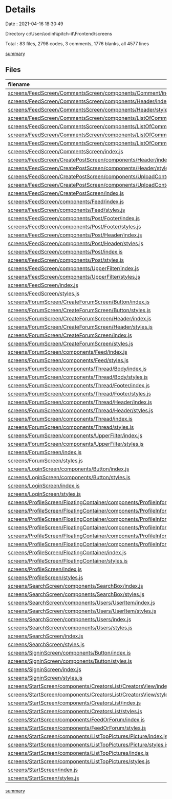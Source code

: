 # Details

Date : 2021-04-16 18:30:49

Directory c:\Users\odinh\pitch-it\Frontend\screens

Total : 83 files,  2798 codes, 3 comments, 1776 blanks, all 4577 lines

[summary](results.md)

## Files
| filename | language | code | comment | blank | total |
| :--- | :--- | ---: | ---: | ---: | ---: |
| [screens/FeedScreen/CommentsScreen/components/Comment/index.js](/screens/FeedScreen/CommentsScreen/components/Comment/index.js) | JavaScript | 16 | 0 | 10 | 26 |
| [screens/FeedScreen/CommentsScreen/components/Header/index.js](/screens/FeedScreen/CommentsScreen/components/Header/index.js) | JavaScript | 17 | 0 | 10 | 27 |
| [screens/FeedScreen/CommentsScreen/components/Header/styles.js](/screens/FeedScreen/CommentsScreen/components/Header/styles.js) | JavaScript | 23 | 0 | 18 | 41 |
| [screens/FeedScreen/CommentsScreen/components/ListOfComments/TextInputBottom/index.js](/screens/FeedScreen/CommentsScreen/components/ListOfComments/TextInputBottom/index.js) | JavaScript | 32 | 0 | 17 | 49 |
| [screens/FeedScreen/CommentsScreen/components/ListOfComments/TextInputBottom/styles.js](/screens/FeedScreen/CommentsScreen/components/ListOfComments/TextInputBottom/styles.js) | JavaScript | 20 | 0 | 12 | 32 |
| [screens/FeedScreen/CommentsScreen/components/ListOfComments/index.js](/screens/FeedScreen/CommentsScreen/components/ListOfComments/index.js) | JavaScript | 37 | 1 | 28 | 66 |
| [screens/FeedScreen/CommentsScreen/components/ListOfComments/styles.js](/screens/FeedScreen/CommentsScreen/components/ListOfComments/styles.js) | JavaScript | 39 | 0 | 20 | 59 |
| [screens/FeedScreen/CommentsScreen/index.js](/screens/FeedScreen/CommentsScreen/index.js) | JavaScript | 11 | 0 | 11 | 22 |
| [screens/FeedScreen/CreatePostScreen/components/Header/index.js](/screens/FeedScreen/CreatePostScreen/components/Header/index.js) | JavaScript | 17 | 0 | 10 | 27 |
| [screens/FeedScreen/CreatePostScreen/components/Header/styles.js](/screens/FeedScreen/CreatePostScreen/components/Header/styles.js) | JavaScript | 22 | 0 | 19 | 41 |
| [screens/FeedScreen/CreatePostScreen/components/UploadContent/index.js](/screens/FeedScreen/CreatePostScreen/components/UploadContent/index.js) | JavaScript | 55 | 0 | 46 | 101 |
| [screens/FeedScreen/CreatePostScreen/components/UploadContent/styles.js](/screens/FeedScreen/CreatePostScreen/components/UploadContent/styles.js) | JavaScript | 26 | 0 | 13 | 39 |
| [screens/FeedScreen/CreatePostScreen/index.js](/screens/FeedScreen/CreatePostScreen/index.js) | JavaScript | 15 | 0 | 17 | 32 |
| [screens/FeedScreen/components/Feed/index.js](/screens/FeedScreen/components/Feed/index.js) | JavaScript | 123 | 0 | 108 | 231 |
| [screens/FeedScreen/components/Feed/styles.js](/screens/FeedScreen/components/Feed/styles.js) | JavaScript | 30 | 0 | 10 | 40 |
| [screens/FeedScreen/components/Post/Footer/index.js](/screens/FeedScreen/components/Post/Footer/index.js) | JavaScript | 86 | 1 | 55 | 142 |
| [screens/FeedScreen/components/Post/Footer/styles.js](/screens/FeedScreen/components/Post/Footer/styles.js) | JavaScript | 52 | 0 | 29 | 81 |
| [screens/FeedScreen/components/Post/Header/index.js](/screens/FeedScreen/components/Post/Header/index.js) | JavaScript | 25 | 0 | 31 | 56 |
| [screens/FeedScreen/components/Post/Header/styles.js](/screens/FeedScreen/components/Post/Header/styles.js) | JavaScript | 30 | 0 | 25 | 55 |
| [screens/FeedScreen/components/Post/index.js](/screens/FeedScreen/components/Post/index.js) | JavaScript | 74 | 0 | 65 | 139 |
| [screens/FeedScreen/components/Post/styles.js](/screens/FeedScreen/components/Post/styles.js) | JavaScript | 14 | 0 | 11 | 25 |
| [screens/FeedScreen/components/UpperFilter/index.js](/screens/FeedScreen/components/UpperFilter/index.js) | JavaScript | 19 | 0 | 16 | 35 |
| [screens/FeedScreen/components/UpperFilter/styles.js](/screens/FeedScreen/components/UpperFilter/styles.js) | JavaScript | 27 | 0 | 20 | 47 |
| [screens/FeedScreen/index.js](/screens/FeedScreen/index.js) | JavaScript | 61 | 0 | 42 | 103 |
| [screens/FeedScreen/styles.js](/screens/FeedScreen/styles.js) | JavaScript | 21 | 0 | 12 | 33 |
| [screens/ForumScreen/CreateForumScreen/Button/index.js](/screens/ForumScreen/CreateForumScreen/Button/index.js) | JavaScript | 11 | 0 | 6 | 17 |
| [screens/ForumScreen/CreateForumScreen/Button/styles.js](/screens/ForumScreen/CreateForumScreen/Button/styles.js) | JavaScript | 13 | 0 | 6 | 19 |
| [screens/ForumScreen/CreateForumScreen/Header/index.js](/screens/ForumScreen/CreateForumScreen/Header/index.js) | JavaScript | 17 | 0 | 11 | 28 |
| [screens/ForumScreen/CreateForumScreen/Header/styles.js](/screens/ForumScreen/CreateForumScreen/Header/styles.js) | JavaScript | 22 | 0 | 19 | 41 |
| [screens/ForumScreen/CreateForumScreen/index.js](/screens/ForumScreen/CreateForumScreen/index.js) | JavaScript | 42 | 0 | 8 | 50 |
| [screens/ForumScreen/CreateForumScreen/styles.js](/screens/ForumScreen/CreateForumScreen/styles.js) | JavaScript | 26 | 0 | 12 | 38 |
| [screens/ForumScreen/components/Feed/index.js](/screens/ForumScreen/components/Feed/index.js) | JavaScript | 81 | 0 | 30 | 111 |
| [screens/ForumScreen/components/Feed/styles.js](/screens/ForumScreen/components/Feed/styles.js) | JavaScript | 0 | 0 | 1 | 1 |
| [screens/ForumScreen/components/Thread/Body/index.js](/screens/ForumScreen/components/Thread/Body/index.js) | JavaScript | 14 | 0 | 23 | 37 |
| [screens/ForumScreen/components/Thread/Body/styles.js](/screens/ForumScreen/components/Thread/Body/styles.js) | JavaScript | 29 | 0 | 15 | 44 |
| [screens/ForumScreen/components/Thread/Footer/index.js](/screens/ForumScreen/components/Thread/Footer/index.js) | JavaScript | 19 | 0 | 17 | 36 |
| [screens/ForumScreen/components/Thread/Footer/styles.js](/screens/ForumScreen/components/Thread/Footer/styles.js) | JavaScript | 26 | 0 | 12 | 38 |
| [screens/ForumScreen/components/Thread/Header/index.js](/screens/ForumScreen/components/Thread/Header/index.js) | JavaScript | 19 | 0 | 27 | 46 |
| [screens/ForumScreen/components/Thread/Header/styles.js](/screens/ForumScreen/components/Thread/Header/styles.js) | JavaScript | 37 | 0 | 25 | 62 |
| [screens/ForumScreen/components/Thread/index.js](/screens/ForumScreen/components/Thread/index.js) | JavaScript | 24 | 0 | 14 | 38 |
| [screens/ForumScreen/components/Thread/styles.js](/screens/ForumScreen/components/Thread/styles.js) | JavaScript | 16 | 0 | 10 | 26 |
| [screens/ForumScreen/components/UpperFilter/index.js](/screens/ForumScreen/components/UpperFilter/index.js) | JavaScript | 22 | 0 | 21 | 43 |
| [screens/ForumScreen/components/UpperFilter/styles.js](/screens/ForumScreen/components/UpperFilter/styles.js) | JavaScript | 26 | 0 | 22 | 48 |
| [screens/ForumScreen/index.js](/screens/ForumScreen/index.js) | JavaScript | 30 | 0 | 25 | 55 |
| [screens/ForumScreen/styles.js](/screens/ForumScreen/styles.js) | JavaScript | 28 | 0 | 11 | 39 |
| [screens/LoginScreen/components/Button/index.js](/screens/LoginScreen/components/Button/index.js) | JavaScript | 11 | 0 | 5 | 16 |
| [screens/LoginScreen/components/Button/styles.js](/screens/LoginScreen/components/Button/styles.js) | JavaScript | 13 | 0 | 6 | 19 |
| [screens/LoginScreen/index.js](/screens/LoginScreen/index.js) | JavaScript | 59 | 0 | 37 | 96 |
| [screens/LoginScreen/styles.js](/screens/LoginScreen/styles.js) | JavaScript | 22 | 0 | 9 | 31 |
| [screens/ProfileScreen/FloatingContainer/components/ProfileInformation/Footer/index.js](/screens/ProfileScreen/FloatingContainer/components/ProfileInformation/Footer/index.js) | JavaScript | 113 | 0 | 64 | 177 |
| [screens/ProfileScreen/FloatingContainer/components/ProfileInformation/Footer/styles.js](/screens/ProfileScreen/FloatingContainer/components/ProfileInformation/Footer/styles.js) | JavaScript | 70 | 0 | 44 | 114 |
| [screens/ProfileScreen/FloatingContainer/components/ProfileInformation/Header/index.js](/screens/ProfileScreen/FloatingContainer/components/ProfileInformation/Header/index.js) | JavaScript | 52 | 0 | 30 | 82 |
| [screens/ProfileScreen/FloatingContainer/components/ProfileInformation/Header/styles.js](/screens/ProfileScreen/FloatingContainer/components/ProfileInformation/Header/styles.js) | JavaScript | 62 | 0 | 39 | 101 |
| [screens/ProfileScreen/FloatingContainer/components/ProfileInformation/index.js](/screens/ProfileScreen/FloatingContainer/components/ProfileInformation/index.js) | JavaScript | 23 | 0 | 15 | 38 |
| [screens/ProfileScreen/FloatingContainer/components/ProfileInformation/styles.js](/screens/ProfileScreen/FloatingContainer/components/ProfileInformation/styles.js) | JavaScript | 0 | 0 | 1 | 1 |
| [screens/ProfileScreen/FloatingContainer/index.js](/screens/ProfileScreen/FloatingContainer/index.js) | JavaScript | 45 | 0 | 23 | 68 |
| [screens/ProfileScreen/FloatingContainer/styles.js](/screens/ProfileScreen/FloatingContainer/styles.js) | JavaScript | 0 | 0 | 1 | 1 |
| [screens/ProfileScreen/index.js](/screens/ProfileScreen/index.js) | JavaScript | 81 | 0 | 64 | 145 |
| [screens/ProfileScreen/styles.js](/screens/ProfileScreen/styles.js) | JavaScript | 42 | 0 | 19 | 61 |
| [screens/SearchScreen/components/SearchBox/index.js](/screens/SearchScreen/components/SearchBox/index.js) | JavaScript | 15 | 0 | 9 | 24 |
| [screens/SearchScreen/components/SearchBox/styles.js](/screens/SearchScreen/components/SearchBox/styles.js) | JavaScript | 17 | 0 | 11 | 28 |
| [screens/SearchScreen/components/Users/UserItem/index.js](/screens/SearchScreen/components/Users/UserItem/index.js) | JavaScript | 23 | 0 | 16 | 39 |
| [screens/SearchScreen/components/Users/UserItem/styles.js](/screens/SearchScreen/components/Users/UserItem/styles.js) | JavaScript | 39 | 0 | 26 | 65 |
| [screens/SearchScreen/components/Users/index.js](/screens/SearchScreen/components/Users/index.js) | JavaScript | 69 | 0 | 39 | 108 |
| [screens/SearchScreen/components/Users/styles.js](/screens/SearchScreen/components/Users/styles.js) | JavaScript | 0 | 0 | 1 | 1 |
| [screens/SearchScreen/index.js](/screens/SearchScreen/index.js) | JavaScript | 50 | 0 | 31 | 81 |
| [screens/SearchScreen/styles.js](/screens/SearchScreen/styles.js) | JavaScript | 22 | 0 | 11 | 33 |
| [screens/SigninScreen/components/Button/index.js](/screens/SigninScreen/components/Button/index.js) | JavaScript | 11 | 0 | 6 | 17 |
| [screens/SigninScreen/components/Button/styles.js](/screens/SigninScreen/components/Button/styles.js) | JavaScript | 13 | 0 | 6 | 19 |
| [screens/SigninScreen/index.js](/screens/SigninScreen/index.js) | JavaScript | 68 | 0 | 27 | 95 |
| [screens/SigninScreen/styles.js](/screens/SigninScreen/styles.js) | JavaScript | 19 | 0 | 5 | 24 |
| [screens/StartScreen/components/CreatorsList/CreatorsView/index.js](/screens/StartScreen/components/CreatorsList/CreatorsView/index.js) | JavaScript | 17 | 0 | 17 | 34 |
| [screens/StartScreen/components/CreatorsList/CreatorsView/styles.js](/screens/StartScreen/components/CreatorsList/CreatorsView/styles.js) | JavaScript | 32 | 0 | 14 | 46 |
| [screens/StartScreen/components/CreatorsList/index.js](/screens/StartScreen/components/CreatorsList/index.js) | JavaScript | 70 | 0 | 35 | 105 |
| [screens/StartScreen/components/CreatorsList/styles.js](/screens/StartScreen/components/CreatorsList/styles.js) | JavaScript | 29 | 0 | 12 | 41 |
| [screens/StartScreen/components/FeedOrForum/index.js](/screens/StartScreen/components/FeedOrForum/index.js) | JavaScript | 42 | 0 | 33 | 75 |
| [screens/StartScreen/components/FeedOrForum/styles.js](/screens/StartScreen/components/FeedOrForum/styles.js) | JavaScript | 8 | 0 | 14 | 22 |
| [screens/StartScreen/components/ListTopPictures/Picture/index.js](/screens/StartScreen/components/ListTopPictures/Picture/index.js) | JavaScript | 35 | 0 | 11 | 46 |
| [screens/StartScreen/components/ListTopPictures/Picture/styles.js](/screens/StartScreen/components/ListTopPictures/Picture/styles.js) | JavaScript | 53 | 0 | 34 | 87 |
| [screens/StartScreen/components/ListTopPictures/index.js](/screens/StartScreen/components/ListTopPictures/index.js) | JavaScript | 60 | 1 | 32 | 93 |
| [screens/StartScreen/components/ListTopPictures/styles.js](/screens/StartScreen/components/ListTopPictures/styles.js) | JavaScript | 25 | 0 | 11 | 36 |
| [screens/StartScreen/index.js](/screens/StartScreen/index.js) | JavaScript | 72 | 0 | 37 | 109 |
| [screens/StartScreen/styles.js](/screens/StartScreen/styles.js) | JavaScript | 22 | 0 | 11 | 33 |

[summary](results.md)